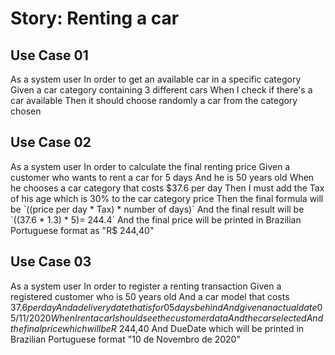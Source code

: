# Story: Renting a car

## Use Case 01

As a system user
In order to get an available car in a specific category
Given a car category containing 3 different cars
When I check if there's a car available
Then it should choose randomly a car from the category chosen

## Use Case 02

As a system user
In order to calculate the final renting price
Given a customer who wants to rent a car for 5 days
And he is 50 years old
When he chooses a car category that costs $37.6 per day
Then I must add the Tax of his age which is 30% to the car category price
Then the final formula will be `((price per day * Tax) * number of days)`
And the final result will be `((37.6 * 1.3) * 5)= 244.4`
And the final price will be printed in Brazilian Portuguese format as "R$ 244,40"

## Use Case 03

As a system user
In order to register a renting transaction
Given a registered customer who is 50 years old
And a car model that costs $37.6 per day
And a delivery date that is for 05 days behind
And given an actual date 05/11/2020
When I rent a car I should see the customer data
And the car selected
And the final price which will be R$ 244,40
And DueDate which will be printed in Brazilian Portuguese format "10 de Novembro de 2020"